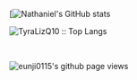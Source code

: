[![Nathaniel's GitHub stats](https://github-readme-stats.vercel.app/api?username=TyraLizQ10&show_icons=true&title_color=fff&icon_color=79ff97&text_color=9f9f9f&bg_color=151515)

<p><img src="https://github-readme-stats.vercel.app/api/top-langs/?username=TyraLizQ10&langs_count=10&theme=dracula&layout=compact" alt="TyraLizQ10 :: Top Langs" /></p>

<br>

![eunji0115's github page views](https://komarev.com/ghpvc/?username=TyraLizQ10)
